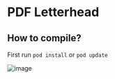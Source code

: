 PDF Letterhead
==============

## How to compile?

First run ```pod install``` or ```pod update```

![image](http://picdrop.t3lab.com/TimHxzdhJQ.jpg)

